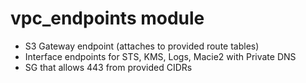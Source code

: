 # vpc_endpoints module
- S3 Gateway endpoint (attaches to provided route tables)
- Interface endpoints for STS, KMS, Logs, Macie2 with Private DNS
- SG that allows 443 from provided CIDRs
